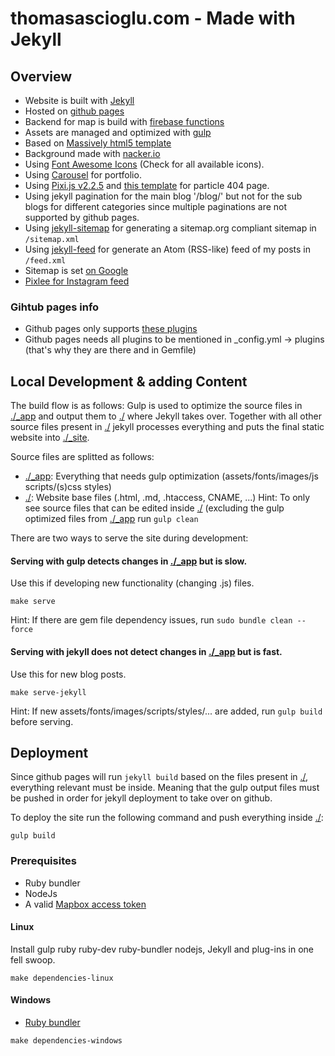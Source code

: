 # thomasascioglu.com - Made with Jekyll

## Overview

- Website is built with [Jekyll](https://jekyllrb.com/)
- Hosted on [github pages](https://pages.github.com/)
- Backend for map is build with [firebase functions](https://github.com/thomsan/thomasascioglu.com-firebase)
- Assets are managed and optimized with [gulp](https://gulpjs.com/)
- Based on [Massively html5 template](https://html5up.net/massively)
- Background made with [nacker.io](https://app.naker.io/?href=Top6)
- Using [Font Awesome Icons](https://fontawesome.com/icons?d=gallery) (Check for all available icons).
- Using [Carousel](https://jekyllcodex.org/without-plugin/slider/#) for portfolio.
- Using [Pixi.js v2.2.5](https://cdnjs.cloudflare.com/ajax/libs/pixi.js/2.2.5/pixi.js) and [this template](https://codepen.io/enricotoniato/pen/gbzJYO) for particle 404 page.
- Using jekyll pagination for the main blog '/blog/' but not for the sub blogs for different categories since multiple paginations are not supported by github pages.
- Using [jekyll-sitemap](https://github.com/jekyll/jekyll-sitemap) for generating a sitemap.org compliant sitemap in `/sitemap.xml`
- Using [jekyll-feed](https://github.com/jekyll/jekyll-feed) for generate an Atom (RSS-like) feed of my posts in `/feed.xml`
- Sitemap is set [on Google](https://search.google.com/search-console/sitemaps?resource_id=sc-domain%3Athomasascioglu.com&hl=en)
- [Pixlee for Instagram feed](https://socialfeed.pixlee.com/)

### Gihtub pages info

- Github pages only supports [these plugins](https://pages.github.com/versions/)
- Github pages needs all plugins to be mentioned in \_config.yml -> plugins (that's why they are there and in Gemfile)

## Local Development & adding Content

The build flow is as follows:
Gulp is used to optimize the source files in [./\_app](./_app/) and output them to [./](./) where Jekyll takes over.
Together with all other source files present in [./](./) jekyll processes everything and puts the final static website into [./\_site](./_site).

Source files are splitted as follows:

- [./\_app](./_app/): Everything that needs gulp optimization (assets/fonts/images/js scripts/(s)css styles)
- [./](.//): Website base files (.html, .md, .htaccess, CNAME, ...)
  Hint: To only see source files that can be edited inside [./](.//) (excluding the gulp optimized files from [./\_app](./_app/) run `gulp clean`

There are two ways to serve the site during development:

#### Serving with gulp detects changes in [./\_app](./_app/) but is slow.

Use this if developing new functionality (changing .js) files.

```
make serve
```

Hint: If there are gem file dependency issues, run `sudo bundle clean --force`

#### Serving with jekyll does not detect changes in [./\_app](./_app/) but is fast.

Use this for new blog posts.

```
make serve-jekyll
```

Hint: If new assets/fonts/images/scripts/styles/... are added, run `gulp build` before serving.

## Deployment

Since github pages will run `jekyll build` based on the files present in [./](.//), everything relevant must be inside. Meaning that the gulp output files must be pushed in order for jekyll deployment to take over on github.

To deploy the site run the following command and push everything inside [./](.//):

```
gulp build
```

### Prerequisites

- Ruby bundler
- NodeJs
- A valid [Mapbox access token](https://account.mapbox.com/access-tokens/)

#### Linux

Install gulp ruby ruby-dev ruby-bundler nodejs, Jekyll and plug-ins in one fell swoop.

```
make dependencies-linux
```

#### Windows

- [Ruby bundler](https://idratherbewriting.com/documentation-theme-jekyll/mydoc_install_jekyll_on_windows.html)

```
make dependencies-windows
```
